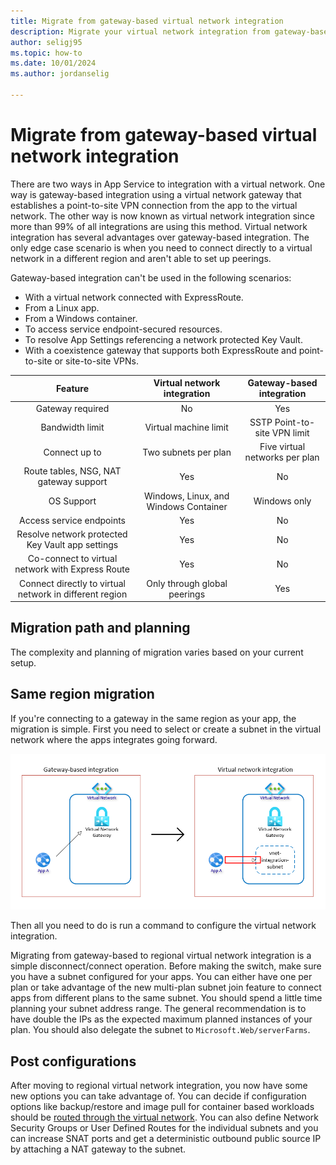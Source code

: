 ```yaml
---
title: Migrate from gateway-based virtual network integration
description: Migrate your virtual network integration from gateway-based integration to regional integration.
author: seligj95
ms.topic: how-to
ms.date: 10/01/2024
ms.author: jordanselig

---
```

# Migrate from gateway-based virtual network integration

There are two ways in App Service to integration with a virtual network. One way is gateway-based integration using a virtual network gateway that establishes a point-to-site VPN connection from the app to the virtual network. The other way is now known as virtual network integration since more than 99% of all integrations are using this method. Virtual network integration has several advantages over gateway-based integration. The only edge case scenario is when you need to connect directly to a virtual network in a different region and aren't able to set up peerings.

Gateway-based integration can't be used in the following scenarios:

* With a virtual network connected with ExpressRoute.
* From a Linux app.
* From a Windows container.
* To access service endpoint-secured resources.
* To resolve App Settings referencing a network protected Key Vault.
* With a coexistence gateway that supports both ExpressRoute and point-to-site or site-to-site VPNs.

| Feature | Virtual network integration| Gateway-based integration |
| :--------: | :------------: | :------------: |
| Gateway required | No   |  Yes   |
| Bandwidth limit | Virtual machine limit |  SSTP Point-to-site VPN limit |
| Connect up to  | Two subnets per plan | Five virtual networks per plan  |
| Route tables, NSG, NAT gateway support | Yes |  No |
| OS Support | Windows, Linux, and Windows Container  | Windows only  |
| Access service endpoints |  Yes | No  |
| Resolve network protected Key Vault app settings |  Yes | No  |
| Co-connect to virtual network with Express Route | Yes | No |
| Connect directly to virtual network in different region | Only through global peerings | Yes |

## Migration path and planning

The complexity and planning of migration varies based on your current setup. 

## Same region migration

If you're connecting to a gateway in the same region as your app, the migration is simple. First you need to select or create a subnet in the virtual network where the apps integrates going forward.

![Diagram that illustrates moving to virtual network integration.](media/migrate-gateway-based-vnet-integration/same-region-migration.png)

Then all you need to do is run a command to configure the virtual network integration.




Migrating from gateway-based to regional virtual network integration is a simple disconnect/connect operation. Before making the switch, make sure you have a subnet configured for your apps. You can either have one per plan or take advantage of the new multi-plan subnet join feature to connect apps from different plans to the same subnet. You should spend a little time planning your subnet address range. The general recommendation is to have double the IPs as the expected maximum planned instances of your plan. You should also delegate the subnet to `Microsoft.Web/serverFarms`.

## Post configurations

After moving to regional virtual network integration, you now have some new options you can take advantage of. You can decide if configuration options like backup/restore and image pull for container based workloads should be [routed through the virtual network](./overview-vnet-integration.md#configuration-routing). You can also define Network Security Groups or User Defined Routes for the individual subnets and you can increase SNAT ports and get a deterministic outbound public source IP by attaching a NAT gateway to the subnet.